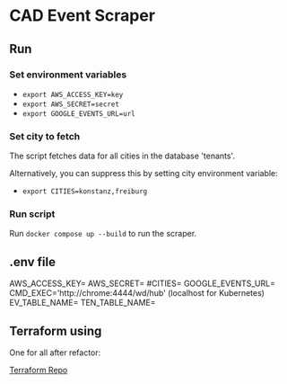# CAD Event Scraper

## Run

### Set environment variables
- `export AWS_ACCESS_KEY=key`
- `export AWS_SECRET=secret`
- `export GOOGLE_EVENTS_URL=url`

### Set city to fetch

The script fetches data for all cities in the database 'tenants'.

Alternatively, you can suppress this by setting city environment variable:
- `export CITIES=konstanz,freiburg`

### Run script

Run `docker compose up --build` to run the scraper.

## .env file
AWS_ACCESS_KEY=
AWS_SECRET=
#CITIES=
GOOGLE_EVENTS_URL=
CMD_EXEC='http://chrome:4444/wd/hub' (localhost for Kubernetes)
EV_TABLE_NAME=
TEN_TABLE_NAME=

## Terraform using
One for all after refactor:

[Terraform Repo](https://github.com/LugsoIn2/cad-terraform-all.git)

 
